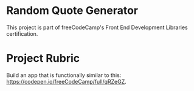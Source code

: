 # Random Quote Generator
This project is part of freeCodeCamp's Front End Development Libraries certification.

# Project Rubric
Build an app that is functionally similar to this: https://codepen.io/freeCodeCamp/full/qRZeGZ.
